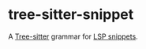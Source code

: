 # tree-sitter-snippet

A [Tree-sitter](https://tree-sitter.github.io/tree-sitter/) grammar for
[LSP snippets](https://microsoft.github.io/language-server-protocol/specifications/lsp/3.18/specification/#snippet_syntax).

